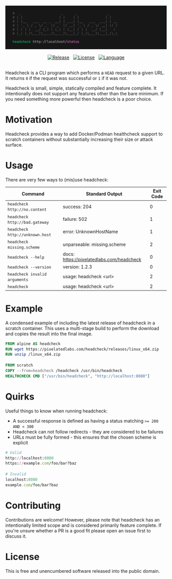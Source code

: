 <!-- This is free and unencumbered software released into the public domain. -->

![Headcheck](doc/header.png)

<div align=center>
	<a href=https://github.com/pixelatedlabs/headcheck/releases/latest>
		<img alt=Release src=https://img.shields.io/github/v/release/pixelatedlabs/headcheck?color=black&style=for-the-badge></a>
	&nbsp;
	<a href=https://github.com/pixelatedlabs/headcheck/blob/master/license.txt>
		<img alt=License src=https://img.shields.io/github/license/pixelatedlabs/headcheck?color=black&style=for-the-badge></a>
	&nbsp;
	<a href=https://ziglang.org>
		<img alt=Language src=https://img.shields.io/github/languages/top/pixelatedlabs/headcheck?color=black&style=for-the-badge></a>
</div>
<br>

Headcheck is a CLI program which performs a `HEAD` request to a given URL. It returns `0` if the
request was successful or `1` if it was not.

Headcheck is small, simple, statically compiled and feature complete. It intentionally does not
support any features other than the bare minimum. If you need something more powerful then headcheck
is a poor choice.

# Motivation

Headcheck provides a way to add Docker/Podman healthcheck support to scratch containers without
substantially increasing their size or attack surface.

# Usage

There are very few ways to (mis)use headcheck:

| Command                         | Standard Output                           | Exit Code |
| ------------------------------- | ----------------------------------------- | --------- |
| `headcheck http://no.content`   | success: 204                              | 0         |
| `headcheck http://bad.gateway`  | failure: 502                              | 1         |
| `headcheck http://unknown.host` | error: UnknownHostName                    | 1         |
| `headcheck missing.scheme`      | unparseable: missing.scheme               | 2         |
| `headcheck --help`              | docs: https://pixelatedlabs.com/headcheck | 0         |
| `headcheck --version`           | version: 1.2.3                            | 0         |
| `headcheck invalid arguments`   | usage: headcheck &lt;url&gt;              | 2         |
| `headcheck`                     | usage: headcheck &lt;url&gt;              | 2         |

# Example

A condensed example of including the latest release of headcheck in a scratch container. This uses a
multi-stage build to perform the download and copies the result into the final image.

```dockerfile
FROM alpine AS headcheck
RUN wget https://pixelatedlabs.com/headcheck/releases/linux_x64.zip
RUN unzip /linux_x64.zip

FROM scratch
COPY --from=headcheck /headcheck /usr/bin/headcheck
HEALTHCHECK CMD ["/usr/bin/headcheck", "http://localhost:8080"]
```

# Quirks

Useful things to know when running headcheck:

- A successful response is defined as having a status matching `>= 200 AND < 300`
- Headcheck can not follow redirects - they are considered to be failures
- URLs must be fully formed - this ensures that the chosen scheme is explicit

```ruby
# Valid
http://localhost:8080
https://example.com/foo/bar?baz

# Invalid
localhost:8080
example.com/foo/bar?baz
```

# Contributing

Contributions are welcome! However, please note that headcheck has an intentionally limited scope
and is considered primarily feature complete. If you're unsure whether a PR is a good fit please
open an issue first to discuss it.

# License

This is free and unencumbered software released into the public domain.
